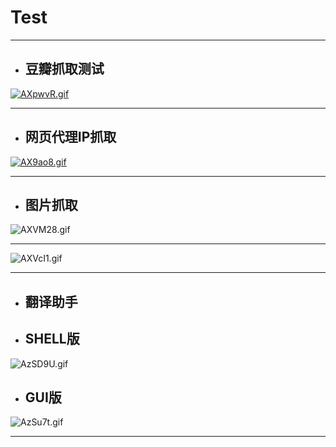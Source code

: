 # Test

----

* ## **豆瓣抓取测试**

[![AXpwvR.gif](https://s2.ax1x.com/2019/04/14/AXpwvR.gif)](https://imgchr.com/i/AXpwvR)

---

* ## **网页代理IP抓取**

[![AX9ao8.gif](https://s2.ax1x.com/2019/04/14/AX9ao8.gif)](https://imgchr.com/i/AX9ao8)

----

* ## **图片抓取**

![AXVM28.gif](https://s2.ax1x.com/2019/04/14/AXVM28.gif)

---
![AXVcI1.gif](https://s2.ax1x.com/2019/04/14/AXVcI1.gif)

---

* ## **翻译助手**

* ## SHELL版
![AzSD9U.gif](https://s2.ax1x.com/2019/04/17/AzSD9U.gif)

* ## GUI版
![AzSu7t.gif](https://s2.ax1x.com/2019/04/17/AzSu7t.gif)

----




